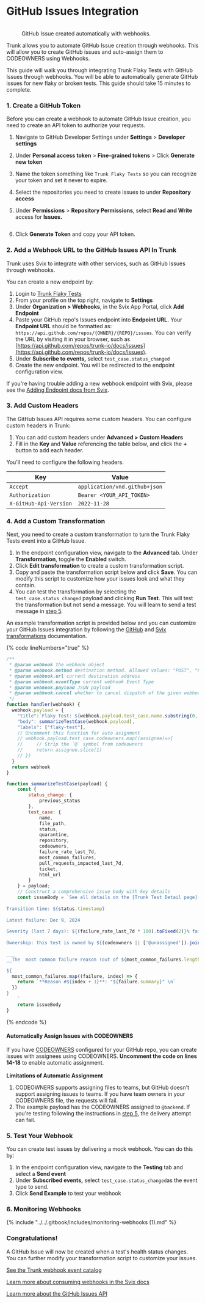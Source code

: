 # GitHub Issues Integration

<figure><img src="../../.gitbook/assets/example-webhook-github-issue-light.png" alt=""><figcaption><p>GitHub Issue created automatically with webhooks.</p></figcaption></figure>

Trunk allows you to automate GitHub Issue creation through webhooks. This will allow you to create GitHub issues and auto-assign them to CODEOWNERS using Webhooks.

This guide will walk you through integrating Trunk Flaky Tests with GitHub Issues through webhooks. You will be able to automatically generate GitHub issues for new flaky or broken tests. This guide should take 15 minutes to complete.

### 1. Create a GitHub Token

Before you can create a webhook to automate GitHub Issue creation, you need to create an API token to authorize your requests.

1. Navigate to GitHub Developer Settings under **Settings** > **Developer settings**
2. Under **Personal access token** > **Fine-grained tokens** > Click **Generate new token**
3. Name the token something like `Trunk Flaky Tests` so you can recognize your token and set it never to expire.
4. Select the repositories you need to create issues to under **Repository access**
5.  Under **Permissions** > **Repository Permissions**, select **Read and Write** access for **Issues.**&#x20;

    <figure><picture><source srcset="../../.gitbook/assets/example-webhook-github-permissions-dark.png" media="(prefers-color-scheme: dark)"><img src="../../.gitbook/assets/example-webhook-github-permissions-light.png" alt=""></picture><figcaption></figcaption></figure>
6. Click **Generate Token** and copy your API token.

### 2. Add a Webhook URL to the GitHub Issues API In Trunk

Trunk uses Svix to integrate with other services, such as GitHub Issues through webhooks.&#x20;

You can create a new endpoint by:

1. Login to [Trunk Flaky Tests](https://app.trunk.io/login/?intent=flaky+tests)
2. From your profile on the top right, navigate to **Settings**
3. Under **Organization > Webhooks**, in the Svix App Portal, click **Add Endpoint**&#x20;
4. Paste your GitHub repo's Issues endpoint into **Endpoint URL.** Your **Endpoint URL** should be formatted as: `https://api.github.com/repos/{OWNER}/{REPO}/issues`.  You can verify the URL by visiting it in your browser, such as [https://api.github.com/repos/trunk-io/docs/issues](https://api.github.com/repos/trunk-io/docs/issues).
5. Under **Subscribe to events,** select `test_case.status_changed`&#x20;
6. Create the new endpoint. You will be redirected to the endpoint configuration view.

If you're having trouble adding a new webhook endpoint with Svix, please see the [Adding Endpoint docs from Svix](https://docs.svix.com/receiving/using-app-portal/adding-endpoints).

### **3. Add Custom Headers**

The GitHub Issues API requires some custom headers. You can configure custom headers in Trunk:

1. You can add custom headers under **Advanced > Custom Headers**&#x20;
2. Fill in the **Key** and **Value** referencing the table below, and click the **+** button to add each header.

You'll need to configure the following headers.&#x20;

| Key                    | Value                         |
| ---------------------- | ----------------------------- |
| `Accept`               | `application/vnd.github+json` |
| `Authorization`        | `Bearer <YOUR_API_TOKEN>`     |
| `X-GitHub-Api-Version` | `2022-11-28`                  |

### 4. Add a Custom Transformation

Next, you need to create a custom transformation to turn the Trunk Flaky Tests event into a GitHub Issue.&#x20;

1. In the endpoint configuration view, navigate to the **Advanced** tab. Under **Transformation**, toggle the **Enabled** switch.
2. Click **Edit transformation** to create a custom transformation script.
3. Copy and paste the transformation script below and click **Save**. You can modify this script to customize how your issues look and what they contain.
4. You can test the transformation by selecting the `test_case.status_changed` payload and clicking **Run Test**. This will test the transformation but not send a message. You will learn to send a test message in [step 5](github-issues-integration.md#id-5.-test-your-webhook).

An example transformation script is provided below and you can customize your GitHub Issues integration by following the [GitHub](https://docs.github.com/en/rest/issues/issues?apiVersion=2022-11-28#create-an-issue) and [Svix transformations](https://docs.svix.com/transformations#using-transformations) documentation.&#x20;

{% code lineNumbers="true" %}
```javascript
/**
 * @param webhook the webhook object
 * @param webhook.method destination method. Allowed values: "POST", "PUT"
 * @param webhook.url current destination address
 * @param webhook.eventType current webhook Event Type
 * @param webhook.payload JSON payload
 * @param webhook.cancel whether to cancel dispatch of the given webhook
 */
function handler(webhook) {
  webhook.payload = {
    "title":`Flaky Test: ${webhook.payload.test_case.name.substring(0, 25)} transitioned to ${webhook.payload.status_change.current_status.value}`,
    "body": summarizeTestCase(webhook.payload),
    "labels": ["flaky-test"],
    // Uncomment this function for auto asignment
    // webhook.payload.test_case.codeowners.map((assignee)=>{
    //     // Strip the `@` symbol from codeowners
    //     return assignee.slice(1)
    // })
  }
  return webhook
}

function summarizeTestCase(payload) {
    const {
        status_change: {
            previous_status
        },
        test_case: {
            name,
            file_path,
            status,
            quarantine,
            repository,
            codeowners,
            failure_rate_last_7d,
            most_common_failures,
            pull_requests_impacted_last_7d,
            ticket,
            html_url
        }
    } = payload;
    // Construct a comprehensive issue body with key details
    const issueBody = `See all details on the [Trunk Test Detail page](${html_url})
 
Transition time: ${status.timestamp}
 
Latest failure: Dec 9, 2024
 
Severity (last 7 days): ${(failure_rate_last_7d * 100).toFixed(2)}% failure rate; impacting ${pull_requests_impacted_last_7d} PRs
 
Ownership: this test is owned by ${(codeowners || ['@unassigned']).join(', ')}

___
__The  most common failure reason (out of ${most_common_failures.length} identified failure reason) are:__

${
  most_common_failures.map((failure, index) => {
    return `**Reason #${index + 1}**: "${failure.summary}" \n`
  })
}
    `
    return issueBody
}
```
{% endcode %}

#### Automatically Assign Issues with CODEOWNERS

If you have [CODEOWNERS](https://docs.github.com/en/repositories/managing-your-repositorys-settings-and-features/customizing-your-repository/about-code-owners) configured for your GitHub repo, you can create issues with assignees using CODEOWNERS. **Uncomment the code on lines 14-18** to enable automatic assignment. \
\
**Limitations of Automatic Assignment**

1. CODEOWNERS supports assigning files to teams, but GitHub doesn't support assigning issues to teams. If you have team owners in your CODEOWNERS file, the requests will fail.
2. The example payload has the CODEOWNERS assigned to `@backend`. If you're testing following the instructions in [step 5](github-issues-integration.md#id-5.-test-your-webhook), the delivery attempt can fail.

### 5. Test Your Webhook

You can create test issues by delivering a mock webhook. You can do this by:

1. In the endpoint configuration view, navigate to the **Testing** tab and select a **Send event**
2. Under **Subscribed events,** select `test_case.status_changed`as the event type to send.
3. Click **Send Example** to test your webhook

### 6. Monitoring Webhooks

{% include "../../.gitbook/includes/monitoring-webhooks (1).md" %}

### Congratulations!

A GitHub Issue will now be created when a test's health status changes. You can further modify your transformation script to customize your issues.&#x20;

[See the Trunk webhook event catalog](https://www.svix.com/event-types/us/org_2eQPL41Ew5XSHxiXZIamIUIXg8H/#test_case.status_changed)

[Learn more about consuming webhooks in the Svix docs](https://docs.svix.com/receiving/introduction)

[Learn more about the GitHub Issues API](https://docs.github.com/en/rest/issues/issues?apiVersion=2022-11-28#create-an-issue)
